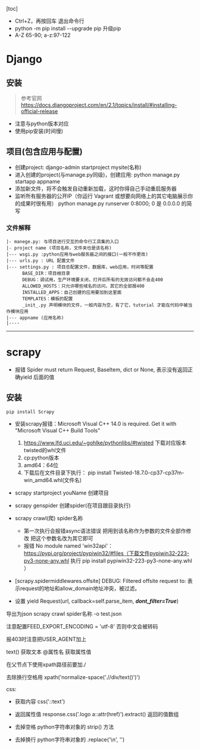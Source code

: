[toc]


- Ctrl+Z，再按回车 退出命令行
- python -m pip install --upgrade pip  升级pip
- A-Z 65-90; a-z:97-122


# Django

## 安装
> 参考官网 https://docs.djangoproject.com/en/2.1/topics/install/#installing-official-release
- 注意与python版本对应
- 使用pip安装(时间慢) 

## 项目(包含应用与配置)
- 创建project: django-admin startproject mysite(名称)
- 进入创建的project(与manage.py同级)，创建应用: python manage.py startapp appname
- 添加新文件，将不会触发自动重新加载，这时你得自己手动重启服务器
- 监听所有服务器的公开IP（你运行 Vagrant 或想要向网络上的其它电脑展示你的成果时很有用） python manage.py runserver 0:8000; 0 是 0.0.0.0 的简写

### 文件解释
```
|- manege.py: 与项目进行交互的命令行工具集的入口
|- project name (项目名称，文件夹也是该名称)
|--- wsgi.py :python应用与web服务器之间的接口(一般不作更改)
|--- urls.py : URL 配置文件
|--- settings.py : 项目总配置文件，数据库，web应用，时间等配置
      BASE_DIR：项目根目录
      DEBUG：调试用，生产环境要关闭，打开后所有的无效访问都不会走400
      ALLOWED_HOSTS：只允许哪些域名的访问，其它的全部报400
      INSTALLED_APPS：自己创建的应用要加到这里面
      TEMPLATES：模板的配置
      _init_.py 声明模块的文件，一般内容为空，有了它，tutorial 才能在代码中被当作模块应用
|--- appname (应用名称)
|----
```

---

# scrapy
- 报错 Spider must return Request, BaseItem, dict or None, 表示没有返回正确yield 后面的值
## 安装
```
pip install Scrapy
```
- 安装scrapy报错：Microsoft Visual C++ 14.0 is required. Get it with "Microsoft Visual C++ Build Tools"
  1. https://www.lfd.uci.edu/~gohlke/pythonlibs/#twisted 下载对应版本twisted的whl文件
  2. cp:python版本
  3. amd64：64位
  4. 下载后在文件目录下执行： pip install Twisted-18.7.0-cp37-cp37m-win_amd64.whl(文件名)

 - scrapy startproject youName  创建项目
 - scrapy genspider <name> <domain> 创建spider(在项目跟目录执行)
 - scrapy crawl(爬) spider名称
    - 第一次执行会报错async语法错误 把用到该名称作为参数的文件全部作修改 把这个参数名改为其它即可
    - 报错 No module named 'win32api'： https://pypi.org/project/pypiwin32/#files（下载文件pypiwin32-223-py3-none-any.whl 执行 pip install pypiwin32-223-py3-none-any.whl ）

- [scrapy.spidermiddlewares.offsite] DEBUG: Filtered offsite request to: 表示request的地址和allow_domain地址冲突，被过滤。

- 设置 yield Request(url, callback=self.parse_item, ***dont_filter=True***)


导出为json
scrapy crawl spider名称 -o test.json

注意配置FEED_EXPORT_ENCODING = 'utf-8' 否则中文会被转码

报403时注意把USER_AGENT加上

text() 获取文本
@属性名  获取属性值

在父节点下使用xpath路径前要加./

去除换行空格用 xpath('normalize-space('.//div/text()')')

css:
- 获取内容
css('::text')

- 返回属性值
response.css('.logo a::attr(href)').extract() 返回的值数组

- 去掉空格
python字符串对象的 strip() 方法

- 去掉换行
python字符串对象的 .replace('\n', '')